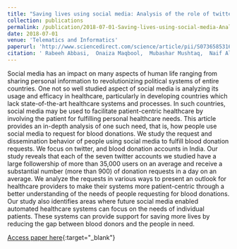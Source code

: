 ```yaml
---
title: "Saving lives using social media: Analysis of the role of twitter for personal blood donation requests and dissemination"
collection: publications
permalink: /publication/2018-07-01-Saving-lives-using-social-media-Analysis-of-the-role-of-twitter-for-personal-blood-donation-requests-and-dissemination
date: 2018-07-01
venue: 'Telematics and Informatics'
paperurl: 'http://www.sciencedirect.com/science/article/pii/S0736585316303835'
citation: ' Rabeeh Abbasi,  Onaiza Maqbool,  Mubashar Mushtaq,  Naif Aljohani,  Ali Daud,  Jalal Alowibdi,  Basit Shahzad, &quot;Saving lives using social media: Analysis of the role of twitter for personal blood donation requests and dissemination.&quot; Telematics and Informatics, 2018.'
---
```

Social media has an impact on many aspects of human life ranging from sharing personal information to revolutionizing political systems of entire countries. One not so well studied aspect of social media is analyzing its usage and efficacy in healthcare, particularly in developing countries which lack state-of-the-art healthcare systems and processes. In such countries, social media may be used to facilitate patient-centric healthcare by involving the patient for fulfilling personal healthcare needs. This article provides an in-depth analysis of one such need, that is, how people use social media to request for blood donations. We study the request and dissemination behavior of people using social media to fulfill blood donation requests. We focus on twitter, and blood donation accounts in India. Our study reveals that each of the seven twitter accounts we studied have a large followership of more than 35,000 users on an average and receive a substantial number (more than 900) of donation requests in a day on an average. We analyze the requests in various ways to present an outlook for healthcare providers to make their systems more patient-centric through a better understanding of the needs of people requesting for blood donations. Our study also identifies areas where future social media enabled automated healthcare systems can focus on the needs of individual patients. These systems can provide support for saving more lives by reducing the gap between blood donors and the people in need.

[Access paper here](http://www.sciencedirect.com/science/article/pii/S0736585316303835){:target="_blank"}
